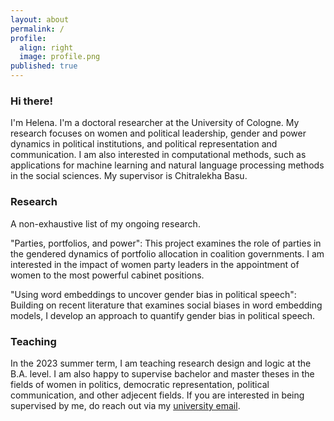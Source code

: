 ```yaml
---
layout: about
permalink: /
profile:
  align: right
  image: profile.png
published: true
---
```


### Hi there! 

I'm Helena. I'm a doctoral researcher at the University of Cologne. My research focuses on women and political leadership, gender and power dynamics in political institutions, and political representation and communication. I am also interested in computational methods, such as applications for machine learning and natural language processing methods in the social sciences. My supervisor is Chitralekha Basu.

### Research

A non-exhaustive list of my ongoing research.

"Parties, portfolios, and power": This project examines the role of parties in the gendered dynamics of portfolio allocation in coalition governments. I am interested in the impact of women party leaders in the appointment of women to the most powerful cabinet positions.

"Using word embeddings to uncover gender bias in political speech": Building on recent literature that examines social biases in word embedding models, I develop an approach to quantify gender bias in political speech.

### Teaching

In the 2023 summer term, I am teaching research design and logic at the B.A. level. I am also happy to supervise bachelor and master theses in the fields of women in politics, democratic representation, political communication, and other adjecent fields. If you are interested in being supervised by me, do reach out via my <a href="mailto:heberer@wiso.uni-koeln.de" target="_blank" rel="noopener noreferrer">university email</a>.

